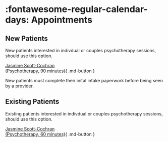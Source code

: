 # :fontawesome-regular-calendar-days: Appointments

## New Patients

New patients interested in indivdual or couples psychotherapy sessions, should use this option.

[Jasmine Scott-Cochran<br>(Psychotherapy, 90 minutes)](https://google.com){ .md-button }

New patients must complete their inital intake paperwork before being seen by a provider.

## Existing Patients

Existing patients interested in indivdual or couples psychotherapy sessions, should use this option.

[Jasmine Scott-Cochran<br>(Psychotherapy, 60 minutes)](https://google.com){ .md-button }
